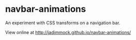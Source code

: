 navbar-animations
=================

An experiment with CSS transforms on a navigation bar.

View online at http://jadimmock.github.io/navbar-animations/
